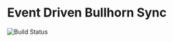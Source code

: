 # Event Driven Bullhorn Sync

![Build Status](https://github.com/danielMensah/bullhorn-sync/workflows/CI/badge.svg)
